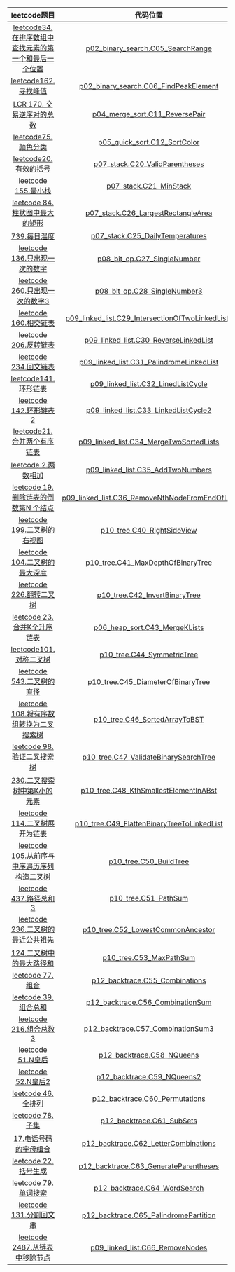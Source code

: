 |                                                                                      leetcode题目                                                                                      |                                                       代码位置                                                        |
|:------------------------------------------------------------------------------------------------------------------------------------------------------------------------------------:|:-----------------------------------------------------------------------------------------------------------------:|
|                  <a href="https://leetcode.cn/problems/find-first-and-last-position-of-element-in-sorted-array/description/">leetcode34. 在排序数组中查找元素的第一个和最后一个位置</a>                   |                [p02_binary_search.C05_SearchRange](src/ddf/p02_binary_search/C05_SearchRange.java)                |
|                                             <a href="https://leetcode.cn/problems/find-peak-element/description/">leetcode162. 寻找峰值</a>                                              |            [p02_binary_search.C06_FindPeakElement](src/ddf/p02_binary_search/C06_FindPeakElement.java)            |
|                                       <a href="https://leetcode.cn/problems/shu-zu-zhong-de-ni-xu-dui-lcof/description/">LCR 170. 交易逆序对的总数</a>                                       |                   [p04_merge_sort.C11_ReversePair](src/ddf/p04_merge_sort/C11_ReversePair.java)                   |
|                                                 <a href="https://leetcode.cn/problems/sort-colors/description/">leetcode75.颜色分类</a>                                                  |                     [p05_quick_sort.C12_SortColor](src/ddf/p05_quick_sort/C12_SortColor.java)                     |
|                                                    <a href="https://leetcode.cn/problems/valid-parentheses">leetcode20. 有效的括号</a>                                                    |                   [p07_stack.C20_ValidParentheses](src/ddf/p07_stack/C20_ValidParentheses.java)                   |
|                                                        <a href="https://leetcode.cn/problems/min-stack">leetcode 155.最小栈</a>                                                         |                           [p07_stack.C21_MinStack](src/ddf/p07_stack/C21_MinStack.java)                           |
|                                     <a href="https://leetcode.cn/problems/largest-rectangle-in-histogram/description">leetcode 84.柱状图中最大的矩形</a>                                      |               [p07_stack.C26_LargestRectangleArea](src/ddf/p07_stack/C26_LargestRectangleArea.java)               |
|                                             <a href="https://leetcode.cn/problems/daily-temperatures/description>leetcode"> 739.每日温度</a>                                             |                  [p07_stack.C25_DailyTemperatures](src/ddf/p07_stack/C25_DailyTemperatures.java)                  |
|                                                   <a href="https://leetcode.cn/problems/single-number/">leetcode 136.只出现一次的数字</a>                                                    |                      [p08_bit_op.C27_SingleNumber](src/ddf/p08_bit_op/C27_SingleNumber.java)                      |
|                                           <a href="https://leetcode.cn/problems/single-number-iii/description/">leetcode 260.只出现一次的数字3</a>                                           |                     [p08_bit_op.C28_SingleNumber3](src/ddf/p08_bit_op/C28_SingleNumber3.java)                     |
|                                      <a href="https://leetcode.cn/problems/intersection-of-two-linked-lists/description">leetcode 160.相交链表</a>                                       | [p09_linked_list.C29_IntersectionOfTwoLinkedLists](src/ddf/p09_linked_list/C29_IntersectionOfTwoLinkedLists.java) |
|                                            <a href="https://leetcode.cn/problems/reverse-linked-list/description/">leetcode 206.反转链表</a>                                             |            [p09_linked_list.C30_ReverseLinkedList](src/ddf/p09_linked_list/C30_ReverseLinkedList.java)            |
|                                           <a href="https://leetcode.cn/problems/palindrome-linked-list/description">leetcode 234.回文链表</a>                                            |         [p09_linked_list.C31_PalindromeLinkedList](src/ddf/p09_linked_list/C31_PalindromeLinkedList.java)         |
|                                              <a href="https://leetcode.cn/problems/linked-list-cycle/description/">leetcode141.环形链表</a>                                              |               [p09_linked_list.C32_LinedListCycle](src/ddf/p09_linked_list/C32_LinedListCycle.java)               |
|                                            <a href="https://leetcode.cn/problems/linked-list-cycle-ii/description">leetcode 142.环形链表2</a>                                            |             [p09_linked_list.C33_LinkedListCycle2](src/ddf/p09_linked_list/C33_LinkedListCycle2.java)             |
|                                                <a href="https://leetcode.cn/problems/merge-two-sorted-lists/">leetcode21.合并两个有序链表</a>                                                |          [p09_linked_list.C34_MergeTwoSortedLists](src/ddf/p09_linked_list/C34_MergeTwoSortedLists.java)          |
|                                                      <a href="https://leetcode.cn/problems/add-two-numbers">leetcode 2.两数相加</a>                                                      |                [p09_linked_list.C35_AddTwoNumbers](src/ddf/p09_linked_list/C35_AddTwoNumbers.java)                |
|                                        <a href="https://leetcode.cn/problems/remove-nth-node-from-end-of-list">leetcode 19.删除链表的倒数第N 个结点</a>                                         |   [p09_linked_list.C36_RemoveNthNodeFromEndOfList](src/ddf/p09_linked_list/C36_RemoveNthNodeFromEndOfList.java)   |
|                                             <a href="https://leetcode.cn/problems/binary-tree-right-side-view/">leetcode 199.二叉树的右视图</a>                                             |                       [p10_tree.C40_RightSideView](src/ddf/p10_tree/C40_RightSideView.java)                       |
|                                            <a href="https://leetcode.cn/problems/maximum-depth-of-binary-tree">leetcode 104.二叉树的最大深度</a>                                             |                [p10_tree.C41_MaxDepthOfBinaryTree](src/ddf/p10_tree/C41_MaxDepthOfBinaryTree.java)                |
|                                                   <a href="https://leetcode.cn/problems/invert-binary-tree">leetcode 226.翻转二叉树</a>                                                   |                    [p10_tree.C42_InvertBinaryTree](src/ddf/p10_tree/C42_InvertBinaryTree.java)                    |
|                                           <a href="https://leetcode.cn/problems/merge-k-sorted-lists/description">leetcode 23.合并K个升序链表</a>                                           |                      [p06_heap_sort.C43_MergeKLists](src/ddf/p10_tree/C43_MergeKLists.java)                       |
|                                               <a href="https://leetcode.cn/problems/symmetric-tree/description">leetcode101.对称二叉树</a>                                                |                       [p10_tree.C44_SymmetricTree](src/ddf/p10_tree/C44_SymmetricTree.java)                       |
|                                                <a href="https://leetcode.cn/problems/diameter-of-binary-tree">leetcode 543.二叉树的直径</a>                                                |                [p10_tree.C45_DiameterOfBinaryTree](src/ddf/p10_tree/C45_DiameterOfBinaryTree.java)                |
|                                   <a href="https://leetcode.cn/problems/convert-sorted-array-to-binary-search-tree">leetcode 108.将有序数组转换为二叉搜索树</a>                                   |                    [p10_tree.C46_SortedArrayToBST](src/ddf/p10_tree/C46_SortedArrayToBST.java)                    |
|                                              <a href="https://leetcode.cn/problems/validate-binary-search-tree">leetcode 98.验证二叉搜索树</a>                                              |            [p10_tree.C47_ValidateBinarySearchTree](src/ddf/p10_tree/C47_ValidateBinarySearchTree.java)            |
|                                              <a href="https://leetcode.cn/problems/kth-smallest-element-in-a-bst">230.二叉搜索树中第K小的元素</a>                                               |            [p10_tree.C48_KthSmallestElementInABst](src/ddf/p10_tree/C48_KthSmallestElementInABst.java)            |
|                                         <a href="https://leetcode.cn/problems/flatten-binary-tree-to-linked-list">leetcode 114.二叉树展开为链表</a>                                          |       [p10_tree.C49_FlattenBinaryTreeToLinkedList](src/ddf/p10_tree/C49_FlattenBinaryTreeToLinkedList.java)       |
|                          <a href="https://leetcode.cn/problems/construct-binary-tree-from-preorder-and-inorder-traversal">leetcode 105.从前序与中序遍历序列构造二叉树</a>                           |                           [p10_tree.C50_BuildTree](src/ddf/p10_tree/C50_BuildTree.java)                           |
|                                                <a href="https://leetcode.cn/problems/path-sum-iii/description">leetcode 437.路径总和3</a>                                                |                             [p10_tree.C51_PathSum](src/ddf/p10_tree/C51_PathSum.java)                             |
|                                      <a href="https://leetcode.cn/problems/lowest-common-ancestor-of-a-binary-tree">leetcode 236.二叉树的最近公共祖先</a>                                      |                [p10_tree.C52_LowestCommonAncestor](src/ddf/p10_tree/C52_LowestCommonAncestor.java)                |
|                                                <a href="https://leetcode.cn/problems/binary-tree-maximum-path-sum">124.二叉树中的最大路径和</a>                                                |                          [p10_tree.C53_MaxPathSum](src/ddf/p10_tree/C53_MaxPathSum.java)                          |
|                                                        <a href="https://leetcode.cn/problems/combinations">leetcode 77.组合</a>                                                        |                   [p12_backtrace.C55_Combinations](src/ddf/p12_backtrace/C55_Combinations.java)                   |
|                                                     <a href="https://leetcode.cn/problems/combination-sum">leetcode 39.组合总和</a>                                                      |                 [p12_backtrace.C56_CombinationSum](src/ddf/p12_backtrace/C56_CombinationSum.java)                 |
|                                                  <a href="https://leetcode.cn/problems/combination-sum-iii">leetcode 216.组合总数3</a>                                                   |                [p12_backtrace.C57_CombinationSum3](src/ddf/p12_backtrace/C57_CombinationSum3.java)                |
|                                                         <a href="https://leetcode.cn/problems/n-queens">leetcode 51.N皇后</a>                                                          |                        [p12_backtrace.C58_NQueens](src/ddf/p12_backtrace/C58_NQueens.java)                        |
|                                                       <a href="https://leetcode.cn/problems/n-queens-ii">leetcode 52.N皇后2</a>                                                        |                       [p12_backtrace.C59_NQueens2](src/ddf/p12_backtrace/C59_NQueens2.java)                       |
|                                                       <a href="https://leetcode.cn/problems/permutations">leetcode 46.全排列</a>                                                        |                   [p12_backtrace.C60_Permutations](src/ddf/p12_backtrace/C60_Permutations.java)                   |
|                                                          <a href="https://leetcode.cn/problems/subsets">leetcode 78.子集</a>                                                           |                        [p12_backtrace.C61_SubSets](src/ddf/p12_backtrace/C61_SubSets.java)                        |
|                                            <a href="https://leetcode.cn/problems/letter-combinations-of-a-phone-number">17.电话号码的字母组合</a>                                             |               [p12_backtrace.C62_LetterCombinations](src/ddf/p12_backtrace/C62_LetterCombinations.java)                |
|                                                   <a href="https://leetcode.cn/problems/generate-parentheses">leetcode 22.括号生成</a>                                                   |              [p12_backtrace.C63_GenerateParentheses](src/ddf/p12_backtrace/C63_GenerateParentheses.java)               |
|                                                       <a href="https://leetcode.cn/problems/word-search">leetcode 79.单词搜索</a>                                                        |                       [p12_backtrace.C64_WordSearch](src/ddf/p12_backtrace/C64_WordSearch.java)                        |
|                                                <a href="https://leetcode.cn/problems/palindrome-partitioning">leetcode 131.分割回文串</a>                                                 |            [p12_backtrace.C65_PalindromePartition](src/ddf/p12_backtrace/C65_PalindromePartition.java)            |
|                                           <a href="https://leetcode.cn/problems/remove-nodes-from-linked-list">leetcode 2487.从链表中移除节点</a>                                            |                  [p09_linked_list.C66_RemoveNodes](src/ddf/p09_linked_list/C66_RemoveNodes.java)                  |





